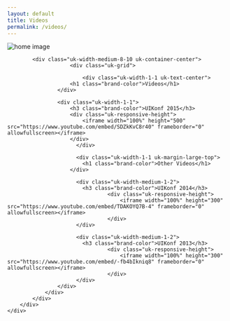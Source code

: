```yaml
---
layout: default
title: Videos
permalink: /videos/
---
```



<div class="headerimage uk-position-relative" style="background-image: url({{ site.baseurl }}/static/images/about_image.jpg);" data-uk-parallax="{bg: '-50'}">
  <img class="uk-invisible" src="{{ site.baseurl }}/static/images/about_image.jpg" alt="home image">
   <div class="uk-position-cover uk-flex uk-flex-center uk-flex-middle uk-flex-column">
   </div>
</div>

<div class="backshape">
	<div class="wrapper">
		<div class="uk-container uk-container-center">
			<div class="uk-grid">

      		<div class="uk-width-medium-8-10 uk-container-center">
						<div class="uk-grid">

							<div class="uk-width-1-1 uk-text-center">
			        	<h1 class="brand-color">Videos</h1>
			      	</div>

		  	      	<div class="uk-width-1-1">
		  	      		<h3 class="brand-color">UIKonf 2015</h3>
		  	      		<div class="uk-responsive-height">
		  	      			<iframe width="100%" height="500" src="https://www.youtube.com/embed/SDZkKvC8r40" frameborder="0" allowfullscreen></iframe>
		  	      		</div>
					      </div>

					      <div class="uk-width-1-1 uk-margin-large-top">
				        	<h1 class="brand-color">Other Videos</h1>
				      	</div>

					      <div class="uk-width-medium-1-2">
					      	<h3 class="brand-color">UIKonf 2014</h3>
									<div class="uk-responsive-height">
										<iframe width="100%" height="300" src="https://www.youtube.com/embed/TDAKOYQ7B-4" frameborder="0" allowfullscreen></iframe>
									</div>
					      </div>

					      <div class="uk-width-medium-1-2">
					      	<h3 class="brand-color">UIKonf 2013</h3>
									<div class="uk-responsive-height">
										<iframe width="100%" height="300" src="https://www.youtube.com/embed/-fb4bIkniq8" frameborder="0" allowfullscreen></iframe>
									</div>     
					      </div>
				    </div>
			    </div>
			</div>
		</div>
	</div>
</div>
